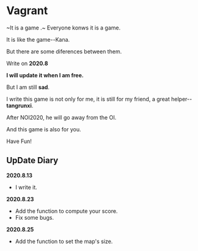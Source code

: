 # Vagrant
~It is a game .~ Everyone konws it is a game.

It is like the game--Kana.

But there are some diferences between them.

Write on __2020.8__

**I will update it when I am free.**

But I am still **sad**.

I write this game is not only for me, it is still for my friend, a great helper--**tangrunxi**.

After NOI2020, he will go away from the OI.

And this game is also for you.

Have Fun!

## UpDate Diary

**2020.8.13**

- I write it.

**2020.8.23**
- Add the function to compute your score.
- Fix some bugs.

**2020.8.25**
- Add the function to set the map's size.
